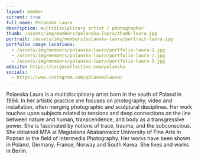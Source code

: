 ```yaml
---
layout: member
current: true
full_name: Polanska Laura
description: multidisciplinary artist / photographer
thumb: /assets/img/members/polanska-laura/thumb-laura.jpg
portrait: /assets/img/members/polanska-laura/portrait-laura.jpg
portfolio_image_locations:
  - /assets/img/members/polanska-laura/portfolio-laura-1.jpg
  - /assets/img/members/polanska-laura/portfolio-laura-2.jpg
  - /assets/img/members/polanska-laura/portfolio-laura-3.jpg
website: https://cargocollective.com/polanska
socials: 
  - https://www.instagram.com/polanskalaura/
---
```

Polanska Laura is a multidisciplinary artist born in the south of Poland in 1994. In her artistic practice she focuses on photography, video and installation, often merging photographic and sculptural disciplines. Her work touches upon subjects related to tensions and deep connections on the line between nature and human, transcendence, and body as a transgressive power. She is fascinated by notions of trace, trauma, and the subconscious. She obtained MFA at Magdalena Abakanowicz University of Fine Arts in Poznan in the field of Intermedia Photography. Her works have been shown in Poland, Germany, France, Norway and South Korea. She lives and works in Berlin. 
